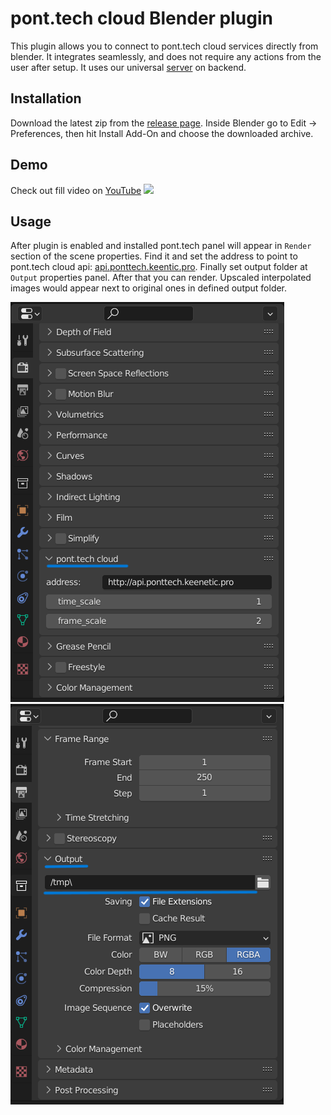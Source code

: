 # pont.tech cloud Blender plugin
This plugin allows you to connect to pont.tech cloud services directly from blender. It integrates seamlessly, and does not require any actions from the user after setup.
It uses our universal [server](https://github.com/pont-tech/pont-server) on backend.

## Installation
Download the latest zip from the [release page](https://github.com/pont-tech/pont-blender-plugin/releases). Inside Blender go to Edit -> Preferences, then  hit Install Add-On and choose the downloaded archive.

## Demo
Check out fill video on [YouTube](https://youtu.be/jpVhTIPdqQk)
![](demo.gif)

## Usage
After plugin is enabled and installed pont.tech panel will appear in `Render` section of the scene properties. Find it and set the address to point to pont.tech cloud api: [api.ponttech.keentic.pro](api.ponttech.keentic.pro).
Finally set output folder at `Output` properties panel. After that you can render. Upscaled interpolated images would appear next to original ones in defined output folder.

![](guide1.png) ![](guide2.png)



